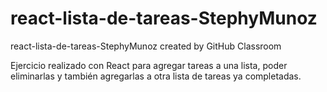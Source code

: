 # react-lista-de-tareas-StephyMunoz
react-lista-de-tareas-StephyMunoz created by GitHub Classroom

Ejercicio realizado con React para agregar tareas a una lista, poder eliminarlas y también agregarlas a otra lista de tareas ya completadas.
